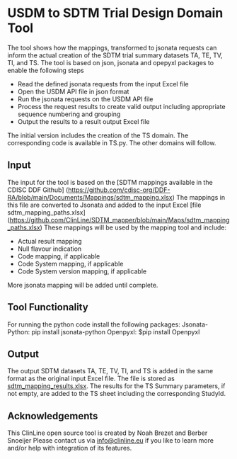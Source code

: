 # USDM to SDTM Trial Design Domain Tool
The tool shows how the mappings, transformed to jsonata requests can inform the actual creation of the SDTM trial summary datasets TA, TE, TV, TI, and TS.
The tool is based on json, jsonata and opepyxl packages to enable the following steps
- Read the defined jsonata requests from the input Excel file
- Open the USDM API file in json format
- Run the jsonata requests on the USDM API file
- Process the request results to create valid output including appropriate sequence numbering and grouping
- Output the results to a result output Excel file
  
The initial version includes the creation of the TS domain. The corresponding code is available in TS.py. The other domains will follow.

## Input
The input for the tool is based on the [SDTM mappings available in the CDISC DDF Github] (https://github.com/cdisc-org/DDF-RA/blob/main/Documents/Mappings/sdtm_mapping.xlsx)
The mappings in this file are converted to Jsonata and added to the input Excel [file sdtm_mapping_paths.xlsx] (https://github.com/ClinLine/SDTM_mapper/blob/main/Maps/sdtm_mapping_paths.xlsx)
These mappings will be used by the mapping tool and include:
- Actual result mapping
- Null flavour indication
- Code mapping, if applicable
- Code System mapping, if applicable
- Code System version mapping, if applicable

More jsonata mapping will be added until complete.

## Tool Functionality
For running the python code install the following packages:
  Jsonata-Python:  pip install jsonata-python
  Openpyxl: $pip install Openpyxl

## Output
The output SDTM datasets TA, TE, TV, TI, and TS is added in the same format as the original input Excel file. The file is stored as [sdtm_mapping_results.xlsx](https://github.com/ClinLine/SDTM_mapper/blob/main/Output/sdtm_mapping_results.xlsx).
The results for the TS Summary parameters, if not empty, are added to the TS sheet including the corresponding StudyId.

## Acknowledgements
This ClinLine open source tool is created by Noah Brezet and Berber Snoeijer
Please contact us via info@clinline.eu if you like to learn more and/or help with integration of its features.
